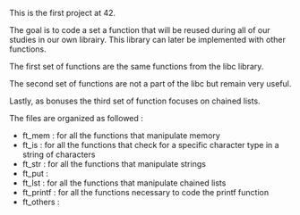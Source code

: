 This is the first project at 42.

The goal is to code a set a function that will be reused during all of our studies in our own librairy. This library can later be implemented with other functions.

The first set of functions are the same functions from the libc library. 

The second set of functions are not a part of the libc but remain very useful.

Lastly, as bonuses the third set of function focuses on chained lists. 

The files are organized as followed : 
- ft_mem : for all the functions that manipulate memory
- ft_is : for all the functions that check for a specific character type in a string of characters
- ft_str : for all the functions that manipulate strings
- ft_put :
- ft_lst : for all the functions that manipulate chained lists
- ft_printf : for all the functions necessary to code the printf function
- ft_others : 
